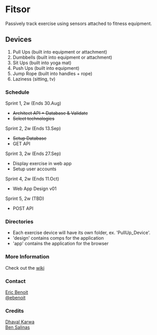 Fitsor
==================

Passively track exercise using sensors attached to fitness equipment.



Devices
-------------

1. Pull Ups (built into equipment or attachment)
2. Dumbbells (built into equipment or attachment)
3. Sit Ups (built into yoga mat)
4. Push Ups (built into equipment)
5. Jump Rope (built into handles + rope)
6. Laziness (sitting, tv)


### Schedule
Sprint 1, 2w (Ends 30.Aug)
* ~~Architect API + Database & Validate~~
* ~~Select technologies~~

Sprint 2, 2w (Ends 13.Sep)
* ~~Setup Database~~
* GET API

Sprint 3, 2w (Ends 27.Sep)
* Display exercise in web app
* Setup user accounts

Sprint 4, 2w (Ends 11.Oct)
* Web App Design v01

Sprint 5, 2w (TBD)
* POST API


### Directories
* Each exercise device will have its own folder, ex. 'PullUp_Device'.
* 'design' contains comps for the application
* 'app' contains the application for the browser


### More Information
Check out the [wiki](https://github.com/ericbenwa/fitsor/wiki)


### Contact
<a href="https://github.com/ericbenwa">Eric Benoit</a><br />
<a href="https://twitter.com/ebenoit">@ebenoit</a>


### Credits
<a href="https://github.com/dk4invo">Dhaval Karwa</a><br />
<a href="https://github.com/bsalinas">Ben Salinas</a>
